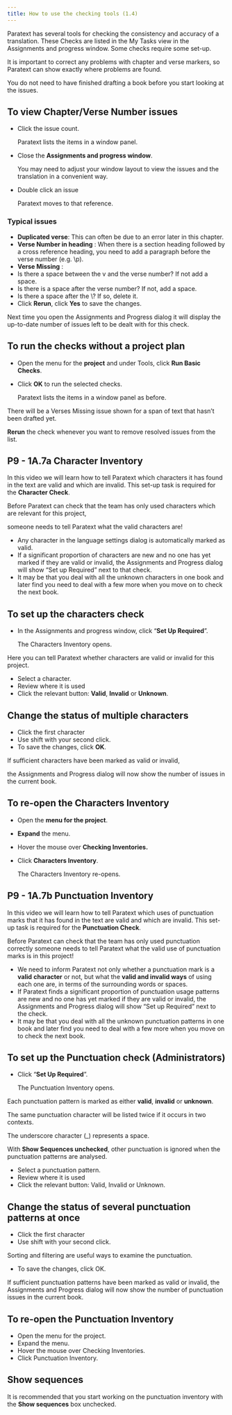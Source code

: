 ```yaml
---
title: How to use the checking tools (1.4)
---
```

Paratext has several tools for checking the consistency and accuracy of a translation. These Checks are listed in the My Tasks view in the Assignments and progress window. Some checks require some set-up.

It is important to correct any problems with chapter and verse markers, so Paratext can show exactly where problems are found.

You do not need to have finished drafting a book before you start looking at the issues.

## To view Chapter/Verse Number issues

-   Click the issue count.

    Paratext lists the items in a window panel.

-   Close the **Assignments and progress window**.

    You may need to adjust your window layout to view the issues and the translation in a convenient way.

-   Double click an issue

    Paratext moves to that reference.

### Typical issues

-   **Duplicated verse**: This can often be due to an error later in this chapter.
-   **Verse Number in heading** : When there is a section heading followed by a cross reference heading, you need to add a paragraph before the verse number (e.g. \\p).
-   **Verse Missing** :
-   Is there a space between the v and the verse number? If not add a space.
-   Is there is a space after the verse number? If not, add a space.
-   Is there a space after the \\? If so, delete it.
-   Click **Rerun**, click **Yes** to save the changes.

Next time you open the Assignments and Progress dialog it will display the up-to-date number of issues left to be dealt with for this check.

## To run the checks without a project plan

-   Open the menu for the **project** and under Tools, click **Run Basic Checks**.
-   Click **OK** to run the selected checks.

    Paratext lists the items in a window panel as before.

There will be a Verses Missing issue shown for a span of text that hasn’t been drafted yet.

**Rerun** the check whenever you want to remove resolved issues from the list.

## P9 - 1A.7a Character Inventory

In this video we will learn how to tell Paratext which characters it has found in the text are valid and which are invalid. This set-up task is required for the **Character Check**.

Before Paratext can check that the team has only used characters which are relevant for this project,

someone needs to tell Paratext what the valid characters are!

-   Any character in the language settings dialog is automatically marked as valid.
-   If a significant proportion of characters are new and no one has yet marked if they are valid or invalid, the Assignments and Progress dialog will show “Set up Required” next to that check.
-   It may be that you deal with all the unknown characters in one book and later find you need to deal with a few more when you move on to check the next book.

## To set up the characters check

-   In the Assignments and progress window, click “**Set Up Required**”.

    The Characters Inventory opens.

Here you can tell Paratext whether characters are valid or invalid for this project.

-   Select a character.
-   Review where it is used
-   Click the relevant button: **Valid**, **Invalid** or **Unknown**.

## Change the status of multiple characters

-   Click the first character
-   Use shift with your second click.
-   To save the changes, click **OK**.

If sufficient characters have been marked as valid or invalid,

the Assignments and Progress dialog will now show the number of issues in the current book.

## To re-open the Characters Inventory

-   Open the **menu for the project**.
-   **Expand** the menu.
-   Hover the mouse over **Checking Inventories.**
-   Click **Characters Inventory**.

    The Characters Inventory re-opens.

## P9 - 1A.7b Punctuation Inventory

In this video we will learn how to tell Paratext which uses of punctuation marks that it has found in the text are valid and which are invalid. This set-up task is required for the **Punctuation Check**.

Before Paratext can check that the team has only used punctuation correctly someone needs to tell Paratext what the valid use of punctuation marks is in this project!

-   We need to inform Paratext not only whether a punctuation mark is a **valid** **character** or not, but what the **valid and invalid ways** of using each one are, in terms of the surrounding words or spaces.
-   If Paratext finds a significant proportion of punctuation usage patterns are new and no one has yet marked if they are valid or invalid, the Assignments and Progress dialog will show “Set up Required” next to the check.
-   It may be that you deal with all the unknown punctuation patterns in one book and later find you need to deal with a few more when you move on to check the next book.

## To set up the Punctuation check (Administrators)

-   Click “**Set Up Required**”.

    The Punctuation Inventory opens.

Each punctuation pattern is marked as either **valid**, **invalid** or **unknown**.

The same punctuation character will be listed twice if it occurs in two contexts.

The underscore character (_) represents a space.

With **Show Sequences unchecked**, other punctuation is ignored when the punctuation patterns are analysed.

-   Select a punctuation pattern.
-   Review where it is used
-   Click the relevant button: Valid, Invalid or Unknown.

## Change the status of several punctuation patterns at once

-   Click the first character
-   Use shift with your second click.

Sorting and filtering are useful ways to examine the punctuation.

-   To save the changes, click OK.

If sufficient punctuation patterns have been marked as valid or invalid, the Assignments and Progress dialog will now show the number of punctuation issues in the current book.

## To re-open the Punctuation Inventory

-   Open the menu for the project.
-   Expand the menu.
-   Hover the mouse over Checking Inventories.
-   Click Punctuation Inventory.

## Show sequences

It is recommended that you start working on the punctuation inventory with the **Show sequences** box unchecked.
